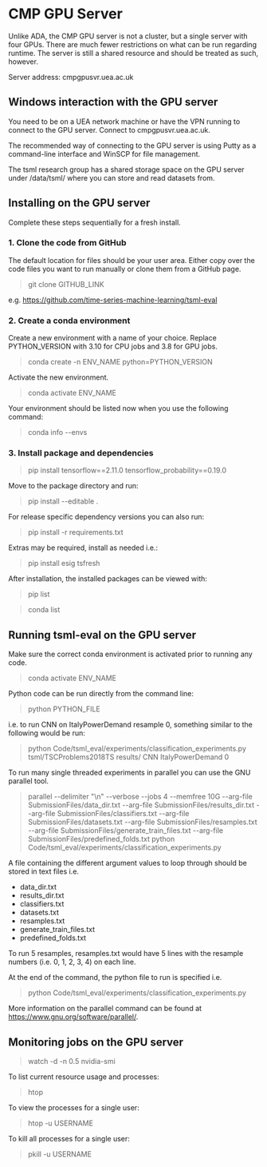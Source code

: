 # CMP GPU Server

Unlike ADA, the CMP GPU server is not a cluster, but a single server with four GPUs. There are much fewer restrictions on what can be run regarding runtime. The server is still a shared resource and should be treated as such, however.

Server address: cmpgpusvr.uea.ac.uk

## Windows interaction with the GPU server

You need to be on a UEA network machine or have the VPN running to connect to the GPU server. Connect to cmpgpusvr.uea.ac.uk.

The recommended way of connecting to the GPU server is using Putty as a command-line interface and WinSCP for file management.

The tsml research group has a shared storage space on the GPU server under /data/tsml/ where you can store and read datasets from.

## Installing on the GPU server

Complete these steps sequentially for a fresh install.

### 1. Clone the code from GitHub

The default location for files should be your user area. Either copy over the code files you want to run manually or clone them from a GitHub page.

>git clone GITHUB_LINK

e.g. https://github.com/time-series-machine-learning/tsml-eval

### 2. Create a conda environment

Create a new environment with a name of your choice. Replace PYTHON_VERSION with 3.10 for CPU jobs and 3.8 for GPU jobs.

>conda create -n ENV_NAME python=PYTHON_VERSION

Activate the new environment.

>conda activate ENV_NAME

Your environment should be listed now when you use the following command:

>conda info --envs

### 3. Install package and dependencies

>pip install tensorflow==2.11.0 tensorflow_probability==0.19.0

Move to the package directory and run:

>pip install --editable .

For release specific dependency versions you can also run:

>pip install -r requirements.txt

Extras may be required, install as needed i.e.:

>pip install esig tsfresh

After installation, the installed packages can be viewed with:

>pip list

>conda list

## Running tsml-eval on the GPU server

Make sure the correct conda environment is activated prior to running any code.

> conda activate ENV_NAME

Python code can be run directly from the command line:

> python PYTHON_FILE

i.e. to run CNN on ItalyPowerDemand resample 0, something similar to the following would be run:

> python Code/tsml_eval/experiments/classification_experiments.py tsml/TSCProblems2018TS results/ CNN ItalyPowerDemand 0

To run many single threaded experiments in parallel you can use the GNU parallel tool.

> parallel --delimiter "\n" --verbose --jobs 4 --memfree 10G --arg-file SubmissionFiles/data_dir.txt --arg-file SubmissionFiles/results_dir.txt --arg-file SubmissionFiles/classifiers.txt --arg-file SubmissionFiles/datasets.txt --arg-file SubmissionFiles/resamples.txt --arg-file SubmissionFiles/generate_train_files.txt --arg-file SubmissionFiles/predefined_folds.txt python Code/tsml_eval/experiments/classification_experiments.py

A file containing the different argument values to loop through should be stored in text files i.e.
- data_dir.txt
- results_dir.txt
- classifiers.txt
- datasets.txt
- resamples.txt
- generate_train_files.txt
- predefined_folds.txt

To run 5 resamples, resamples.txt would have 5 lines with the resample numbers (i.e. 0, 1, 2, 3, 4) on each line.

At the end of the command, the python file to run is specified i.e.
>python Code/tsml_eval/experiments/classification_experiments.py

More information on the parallel command can be found at https://www.gnu.org/software/parallel/.

## Monitoring jobs on the GPU server

> watch -d -n 0.5 nvidia-smi

To list current resource usage and processes:

> htop

To view the processes for a single user:

> htop -u USERNAME

To kill all processes for a single user:

> pkill -u USERNAME
